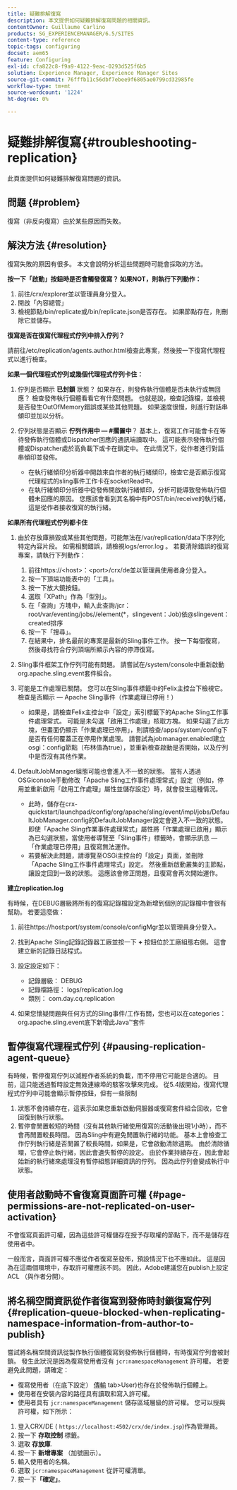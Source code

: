 ```yaml
---
title: 疑難排解復寫
description: 本文提供如何疑難排解復寫問題的相關資訊。
contentOwner: Guillaume Carlino
products: SG_EXPERIENCEMANAGER/6.5/SITES
content-type: reference
topic-tags: configuring
docset: aem65
feature: Configuring
exl-id: cfa822c8-f9a9-4122-9eac-0293d525f6b5
solution: Experience Manager, Experience Manager Sites
source-git-commit: 76fffb11c56dbf7ebee9f6805ae0799cd32985fe
workflow-type: tm+mt
source-wordcount: '1224'
ht-degree: 0%

---
```


# 疑難排解復寫{#troubleshooting-replication}

此頁面提供如何疑難排解復寫問題的資訊。

## 問題 {#problem}

復寫（非反向復寫）由於某些原因而失敗。

## 解決方法 {#resolution}

復寫失敗的原因有很多。 本文會說明分析這些問題時可能會採取的方法。

**按一下「啟動」按鈕時是否會觸發復寫？ 如果NOT，則執行下列動作：**

1. 前往/crx/explorer並以管理員身分登入。
1. 開啟「內容總管」
1. 檢視節點/bin/replicate或/bin/replicate.json是否存在。 如果節點存在，則刪除它並儲存。

**復寫是否在復寫代理程式佇列中排入佇列？**

請前往/etc/replication/agents.author.html檢查此專案，然後按一下復寫代理程式以進行檢查。

**如果一個代理程式佇列或幾個代理程式佇列卡住：**

1. 佇列是否顯示 **已封鎖** 狀態？ 如果存在，則發佈執行個體是否未執行或無回應？ 檢查發佈執行個體看看它有什麼問題。 也就是說，檢查記錄檔，並檢視是否發生OutOfMemory錯誤或某些其他問題。 如果速度很慢，則進行對話串傾印並加以分析。
1. 佇列狀態是否顯示 **佇列作用中 — #擱置中**？ 基本上，復寫工作可能會卡在等待發佈執行個體或Dispatcher回應的通訊端讀取中。 這可能表示發佈執行個體或Dispatcher處於高負載下或卡在鎖定中。 在此情況下，從作者進行對話串傾印並發佈。

   * 在執行緒傾印分析器中開啟來自作者的執行緒傾印，檢查它是否顯示復寫代理程式的sling事件工作卡在socketRead中。
   * 在執行緒傾印分析器中從發佈開啟執行緒傾印，分析可能導致發佈執行個體未回應的原因。 您應該會看到其名稱中有POST/bin/receive的執行緒，這是從作者接收復寫的執行緒。

**如果所有代理程式佇列都卡住**

1. 由於存放庫損毀或某些其他問題，可能無法在/var/replication/data下序列化特定內容片段。 如需相關錯誤，請檢視logs/error.log 。 若要清除錯誤的復寫專案，請執行下列動作：

   1. 前往https://&lt;host>：&lt;port>/crx/de並以管理員使用者身分登入。
   1. 按一下頂端功能表中的「工具」。
   1. 按一下放大鏡按鈕。
   1. 選取「XPath」作為「型別」。
   1. 在「查詢」方塊中，輸入此查詢/jcr：root/var/eventing/jobs//element(&#42;，slingevent：Job)依@slingevent：created排序
   1. 按一下「搜尋」。
   1. 在結果中，排名最前的專案是最新的Sling事件工作。 按一下每個復寫，然後尋找符合佇列頂端所顯示內容的停滯復寫。

1. Sling事件框架工作佇列可能有問題。 請嘗試在/system/console中重新啟動org.apache.sling.event套件組合。
1. 可能是工作處理已關閉。 您可以在Sling事件標籤中的Felix主控台下檢視它。 檢查是否顯示 — Apache Sling事件（作業處理已停用！）

   * 如果是，請檢查Felix主控台中「設定」索引標籤下的Apache Sling工作事件處理常式。 可能是未勾選「啟用工作處理」核取方塊。 如果勾選了此方塊，但畫面仍顯示「作業處理已停用」，則請檢查/apps/system/config下是否有任何覆蓋正在停用作業處理。 請嘗試為jobmanager.enabled建立osgi：config節點（布林值為true），並重新檢查啟動是否開始，以及佇列中是否沒有其他作業。

1. DefaultJobManager組態可能也會進入不一致的狀態。 當有人透過OSGiconsole手動修改「Apache Sling工作事件處理常式」設定（例如，停用並重新啟用「啟用工作處理」屬性並儲存設定）時，就會發生這種情況。

   * 此時，儲存在crx-quickstart/launchpad/config/org/apache/sling/event/impl/jobs/DefaultJobManager.config的DefaultJobManager設定會進入不一致的狀態。 即使「Apache Sling作業事件處理常式」屬性將「作業處理已啟用」顯示為已勾選狀態，當使用者導覽至「Sling事件」標籤時，會顯示訊息 — 「作業處理已停用」且復寫無法運作。
   * 若要解決此問題，請導覽至OSGi主控台的「設定」頁面，並刪除「Apache Sling工作事件處理常式」設定。 然後重新啟動叢集的主節點，讓設定回到一致的狀態。 這應該會修正問題，且復寫會再次開始運作。

**建立replication.log**

有時候，在DEBUG層級將所有的復寫記錄檔設定為新增到個別的記錄檔中會很有幫助。 若要這麼做：

1. 前往https://host:port/system/console/configMgr並以管理員身分登入。
1. 找到Apache Sling記錄記錄器工廠並按一下 **+** 按鈕位於工廠組態右側。 這會建立新的記錄日誌程式。
1. 設定設定如下：

   * 記錄層級： DEBUG
   * 記錄檔路徑： logs/replication.log
   * 類別： com.day.cq.replication

1. 如果您懷疑問題與任何方式的Sling事件/工作有關，您也可以在categories：org.apache.sling.event底下新增此Java™套件

## 暫停復寫代理程式佇列  {#pausing-replication-agent-queue}

有時候，暫停復寫佇列以減輕作者系統的負載，而不停用它可能是合適的。 目前，這只能透過暫時設定無效連線埠的駭客攻擊來完成。 從5.4版開始，復寫代理程式佇列中可能會顯示暫停按鈕，但有一些限制

1. 狀態不會持續存在，這表示如果您重新啟動伺服器或復寫套件組合回收，它會回復到執行狀態。
1. 暫停會閒置較短的時間（沒有其他執行緒使用復寫的活動後出現1小時），而不會再閒置較長時間。 因為Sling中有避免閒置執行緒的功能。 基本上會檢查工作佇列執行緒是否閒置了較長時間，如果是，它會啟動清除週期。 由於清除循環，它會停止執行緒，因此會遺失暫停的設定。 由於作業持續存在，因此會起始新的執行緒來處理沒有暫停組態詳細資訊的佇列。 因為此佇列會變成執行中狀態。

## 使用者啟動時不會復寫頁面許可權 {#page-permissions-are-not-replicated-on-user-activation}

不會復寫頁面許可權，因為這些許可權儲存在授予存取權的節點下，而不是儲存在使用者中。

一般而言，頁面許可權不應從作者復寫至發佈，預設情況下也不應如此。 這是因為在這兩個環境中，存取許可權應該不同。 因此，Adobe建議您在publish上設定ACL （與作者分開）。

## 將名稱空間資訊從作者復寫到發佈時封鎖復寫佇列 {#replication-queue-blocked-when-replicating-namespace-information-from-author-to-publish}

嘗試將名稱空間資訊從製作執行個體復寫到發佈執行個體時，有時復寫佇列會被封鎖。 發生此狀況是因為復寫使用者沒有 `jcr:namespaceManagement` 許可權。 若要避免此問題，請確定：

* 復寫使用者（在底下設定） [傳輸](/help/sites-deploying/replication.md#replication-agents-configuration-parameters) tab>User)也存在於發佈執行個體上。
* 使用者在安裝內容的路徑具有讀取和寫入許可權。
* 使用者具有 `jcr:namespaceManagement` 儲存區域層級的許可權。 您可以授與許可權，如下所示：

1. 登入CRX/DE ( `https://localhost:4502/crx/de/index.jsp`)作為管理員。
1. 按一下 **存取控制** 標籤。
1. 選取 **存放庫**.
1. 按一下 **新增專案** （加號圖示）。
1. 輸入使用者的名稱。
1. 選取 `jcr:namespaceManagement` 從許可權清單。
1. 按一下&#x200B;**「確定」**。
